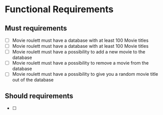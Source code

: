 # Functional Requirements

## Must requirements

- [ ] Movie roulett must have a database with at least 100 Movie titles
- [ ] Movie roulett must have a database with at least 100 Movie titles
- [ ] Movie roulett must have a possibility to add a new movie to the database
- [ ] Movie roulett must have a possibility to remove a movie from the database
- [ ] Movie roulett must have a possibility to give you a random movie title out of the database

## Should requirements

- [ ]
